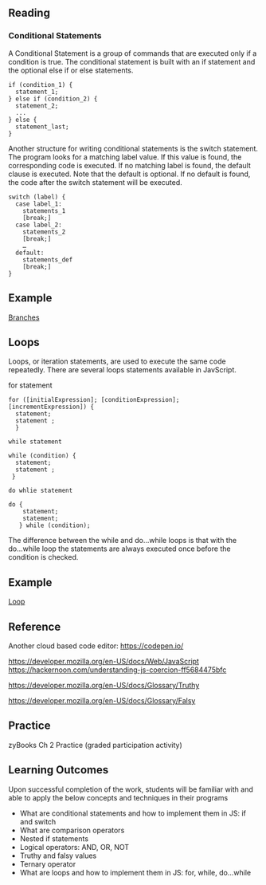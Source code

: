 ## Reading

### Conditional Statements
A Conditional Statement is a group of commands that  are executed only if a condition is true. The conditional statement is built with an if statement and the optional else if
or else statements.

```
if (condition_1) {
  statement_1;
} else if (condition_2) {
  statement_2;
  ...
} else {
  statement_last;
}
```
Another structure for writing conditional statements is the switch statement.  The program looks for a matching label value. If this value is found, the corresponding code 
is executed. If no matching label is found, the default clause is executed. Note that the default is optional. If no default is found, the code after the switch statement
will be executed.

```
switch (label) {
  case label_1:
    statements_1
    [break;]
  case label_2:
    statements_2
    [break;]
    …
  default:
    statements_def
    [break;]
}
```

## Example
[Branches](https://codepen.io/mickeysthecat/pen/jOMpaJq)

## Loops
Loops, or iteration statements, are used to execute the same code repeatedly. There are several loops statements available in JavScript. 

for statement
```
for ([initialExpression]; [conditionExpression]; [incrementExpression]) {
  statement;
  statement ;
  }

while statement

while (condition) {
  statement;
  statement ;
 } 

do whlie statement

do {
    statement;
    statement;
   } while (condition);
 ```
 
The difference between the while and do...while loops is that with the do...while loop the statements are always executed once before the condition is checked.

## Example
[Loop](https://codepen.io/mickeysthecat/pen/KKgByLM)

## Reference
Another cloud based code editor: https://codepen.io/

https://developer.mozilla.org/en-US/docs/Web/JavaScript
https://hackernoon.com/understanding-js-coercion-ff5684475bfc

https://developer.mozilla.org/en-US/docs/Glossary/Truthy

https://developer.mozilla.org/en-US/docs/Glossary/Falsy


## Practice

zyBooks Ch 2 Practice (graded participation activity)

## Learning Outcomes
Upon successful completion of the work, students will be familiar with and able to apply the below concepts and techniques in their programs

* What are conditional statements and how to implement them in JS: if and switch
* What are comparison operators
* Nested if statements
* Logical operators: AND, OR, NOT
* Truthy and falsy values 
* Ternary operator
* What are loops and how to implement them in JS: for, while, do...while



